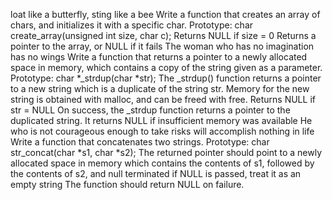 loat like a butterfly, sting like a bee Write a function that creates an array of chars, and initializes it with a specific char. Prototype: char create_array(unsigned int size, char c); Returns NULL if size = 0 Returns a pointer to the array, or NULL if it fails
The woman who has no imagination has no wings Write a function that returns a pointer to a newly allocated space in memory, which contains a copy of the string given as a parameter. Prototype: char *_strdup(char *str); The _strdup() function returns a pointer to a new string which is a duplicate of the string str. Memory for the new string is obtained with malloc, and can be freed with free. Returns NULL if str = NULL On success, the _strdup function returns a pointer to the duplicated string. It returns NULL if insufficient memory was available
He who is not courageous enough to take risks will accomplish nothing in life Write a function that concatenates two strings. Prototype: char str_concat(char *s1, char *s2); The returned pointer should point to a newly allocated space in memory which contains the contents of s1, followed by the contents of s2, and null terminated if NULL is passed, treat it as an empty string The function should return NULL on failure.
